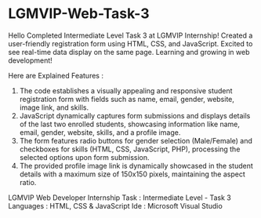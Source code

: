 # LGMVIP-Web-Task-3

Hello 
Completed Intermediate Level Task 3 at LGMVIP Internship! Created a user-friendly registration form using HTML, CSS, and JavaScript. Excited to see real-time data display on the same page. Learning and growing in web development!

Here are Explained Features :
1. The code establishes a visually appealing and responsive student registration form with fields such as name, email, gender, website, image link, and skills.
2. JavaScript dynamically captures form submissions and displays details of the last two enrolled students, showcasing information like name, email, gender, website, skills, and a profile image.
3. The form features radio buttons for gender selection (Male/Female) and checkboxes for skills (HTML, CSS, JavaScript, PHP), processing the selected options upon form submission.
4. The provided profile image link is dynamically showcased in the student details with a maximum size of 150x150 pixels, maintaining the aspect ratio.

LGMVIP Web Developer Internship 
Task : Intermediate Level - Task 3
Languages : HTML, CSS & JavaScript
Ide : Microsoft Visual Studio

